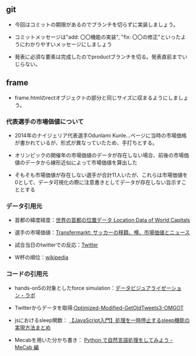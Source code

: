 ## git

- 今回はコミットの期限があるのでブランチを切らずに実装しましょう。
- コミットメッセージは"add: 〇〇機能の実装", "fix: 〇〇の修正"といったようにわかりやすいメッセージにしましょう

- 発表に必須な要素は完成したのでproductブランチを切る。発表直前までいじらない。

## frame

- frame.htmlのrectオブジェクトの部分と同じサイズに収まるようにしましょう。

### 代表選手の市場価値について

- 2014年のナイジェリア代表選手Odunlami Kunle...ページに当時の市場価格が書かれているが、形式が異なっていたため、手打ちとする。

- オリンピックの開催年の市場価値のデータが存在しない場合、前後の市場価値のデータから線形近似によって市場価値を算出した

- そもそも市場価値が存在しない選手が合計11人いたが、これらは市場価値を0として、データ可視化の際に注意書きとしてデータが存在しない旨示すこととする

### データ引用元

- 首都の緯度経度：[世界の首都の位置データ Location Data of World Capitals](https://amano-tec.com/data/world.html)

- 選手の市場価値：[Transfermarkt: サッカーの移籍、噂、市場価値とニュース](https://www.transfermarkt.jp/)

- 試合当日のtwitterでの反応：[Twitter](https://twitter.com)

- W杯の順位：[wikipedia](https://ja.wikipedia.org/wiki/%E3%83%A1%E3%82%A4%E3%83%B3%E3%83%9A%E3%83%BC%E3%82%B8)

### コードの引用元

- hands-on5の対象としたforce simulation：[データビジュアライゼーション・ラボ](https://wizardace.com/d3-forcesimulation-link-detail/)

- Twitterからデータを取得:[Optimized-Modified-GetOldTweets3-OMGOT](https://github.com/marquisvictor/Optimized-Modified-GetOldTweets3-OMGOT)

- jsにおけるsleep関数：
[【JavaScript入門】処理を一時停止するsleep機能の実現方法まとめ](https://www.sejuku.net/blog/24629)

- Mecabを用いた分かち書き：
[Python で自然言語処理をしてみよう - MeCab 編](https://rinsaka.com/python/nltk/05-wordcloud.html)
